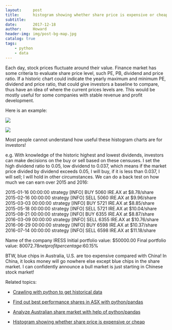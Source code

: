 ```yaml
---
layout:     post
title:      histogram showing whether share price is expensive or cheap
subtitle:   
date:       2017-12-18
author:     Howard
header-img: img/post-bg-map.jpg
catalog: true
tags:
    - python
    - data
---
```



Each day, stock prices fluctuate around their value.  Finance market has some criteria to evaluate share price level, such PE, PB, dividend and price ratio.  If a historic chart could indicate the yearly maximum and minimum PE, dividend and price ratio, that could give investors a baseline to compare, thus have an idea of where the current prices levels are. This would be mostly useful for some companies with stable revenue and profit development. 
 
Here is an example:

![](https://steemitimages.com/DQmRCK2rVF9PUopN2gWPZMp4xLty2WD749hquWPZYr7dsoZ/image.png)

![](https://steemitimages.com/DQmRxbZj9FcKMeswGLg12Kfh6WnmLfXTdhQDrDfNGqTufTx/image.png)

Most people cannot understand how useful these histogram charts are for investors!
 
e.g. 
With knowledge of the historic highest and lowest dividends, investors can make decisions on the buy or sell based on these censuses.
I set the high dividend ratio to 0.05, low dividend to 0.037,  which means if the market price divided by dividend exceeds 0.05,  I will buy, if it is less than 0.037, I will sell; I will hold in other circumstances. We can do a back test on how much we can earn over 2015 and 2016:
 
2015-01-16 00:00:00 strategy [INFO] BUY 5060 IRE.AX at $8.78/share
2015-02-16 00:00:00 strategy [INFO] SELL 5060 IRE.AX at $9.96/share
2015-03-03 00:00:00 strategy [INFO] BUY 5721 IRE.AX at $8.85/share
2015-05-18 00:00:00 strategy [INFO] SELL 5721 IRE.AX at $10.04/share
2015-08-21 00:00:00 strategy [INFO] BUY 6355 IRE.AX at $8.87/share
2016-03-09 00:00:00 strategy [INFO] SELL 6355 IRE.AX at $10.76/share
2016-06-29 00:00:00 strategy [INFO] BUY 6598 IRE.AX at $10.37/share
2016-07-14 00:00:00 strategy [INFO] SELL 6598 IRE.AX at $11.18/share
 
Name of the company IRESS
Initial portfolio value: $50000.00
Final portfolio value: $80072.78
net profit percentage:$60.15%



BTW,  blue chips in Australia,  U.S. are too expensive compared with China!   In China,  it looks money will go nowhere else except blue chips in the share market.  I can confidently announce a bull market is just starting in Chinese stock market!



Related topics:


- [Crawling with python to get historical data](http://engineerman.club/2018/01/22/get-historical-data-with-python/)


- [Find out best performance shares in ASX with python/pandas](http://engineerman.club/2018/01/17/ASX-shares-find-out-best-performance-shares/)

- [Analyze Australian share market with help of python/pandas](http://engineerman.club/2018/01/16/using-financial-data-to-analyze-Australian-share-market-with-help-of-python/)

- [Histogram showing whether share price is expensive or cheap](http://engineerman.club/2017/12/18/histogram-showing-whether/)